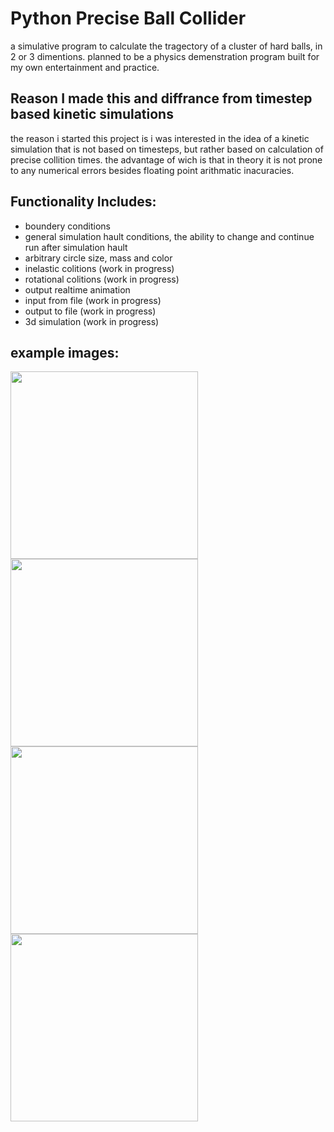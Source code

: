 # Python Precise Ball Collider
a simulative program to calculate the tragectory of a cluster of hard balls, in 2 or 3 dimentions.
planned to be a physics demenstration program built for my own entertainment and practice.

Reason I made this and diffrance from timestep based kinetic simulations
---------------------------------------------------------------
the reason i started this project is i was interested in the idea of a kinetic simulation that is not based on timesteps, but rather based on calculation of precise collition times.
the advantage of wich is that in theory it is not prone to any numerical errors besides floating point arithmatic inacuracies.

Functionality Includes:
-----------------------
- boundery conditions
- general simulation hault conditions, the ability to change and continue run after simulation hault
- arbitrary circle size, mass and color
- inelastic colitions (work in progress)
- rotational colitions (work in progress)
- output realtime animation
- input from file (work in progress)
- output to file (work in progress)
- 3d simulation (work in progress)

example images:
-----------------------
<img src="https://user-images.githubusercontent.com/57775835/83323707-3e608480-a269-11ea-8a97-6fc0c76703d6.PNG" width="300">
</br>
<img src="https://user-images.githubusercontent.com/57775835/83323709-3f91b180-a269-11ea-8844-7dc0b4f7580f.PNG" width="300">
</br>
<img src="https://user-images.githubusercontent.com/57775835/199305046-d9a92c33-0690-478b-9dd4-fc4c3500ecd4.gif" width="300">
</br>
<img src="https://user-images.githubusercontent.com/57775835/199307766-a9543d66-5fa6-48de-ad85-07e454e61eae.gif" width="300">
